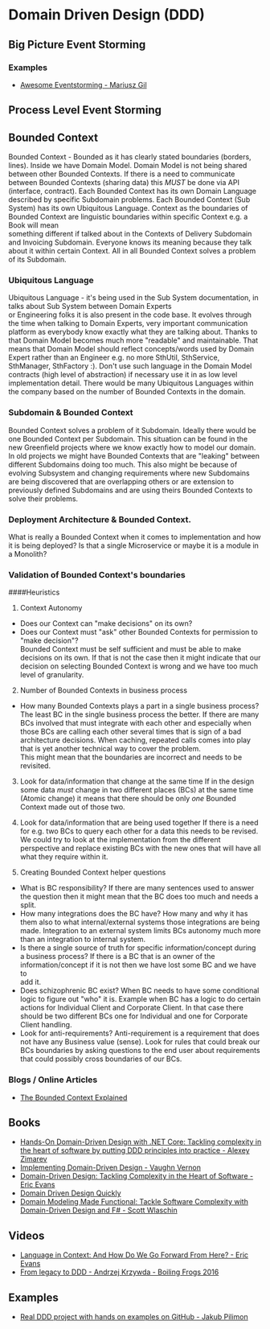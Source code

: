 # Domain Driven Design (DDD) 

## Big Picture Event Storming

### Examples
* [Awesome Eventstorming - Mariusz Gil](https://github.com/mariuszgil/awesome-eventstorming)

## Process Level Event Storming


## Bounded Context
Bounded Context - Bounded as it has clearly stated boundaries \(borders, lines\). Inside we have Domain Model.
Domain Model is not being shared between other Bounded Contexts. If there is a need to communicate between Bounded 
Contexts (sharing data) this *MUST* be done via API \(interface, contract\). Each Bounded Context has its own Domain
Language described by specific Subdomain problems. Each Bounded Context (Sub System) has its own Ubiquitous Language.
Context as the boundaries of Bounded Context are linguistic boundaries within specific Context e.g. a Book will mean  
something different if talked about in the Contexts of Delivery Subdomain and Invoicing Subdomain. Everyone knows its 
meaning because they talk about it within certain Context. All in all Bounded Context solves a problem of its Subdomain.

### Ubiquitous Language
Ubiquitous Language - it's being used in the Sub System documentation, in talks about Sub System between Domain Experts  
or Engineering folks it is also present in the code base. It evolves through the time when talking to Domain Experts, 
very important communication platform as everybody know exactly what they are talking about. Thanks to that Domain Model
becomes much more "readable" and maintainable. That means that Domain Model should reflect concepts/words used by 
Domain Expert rather than an Engineer e.g. no more SthUtil, SthService, SthManager, SthFactory :). Don't use such
language in the Domain Model contracts \(high level of abstraction\) if necessary use it in as low level implementation
detail.
There would be many Ubiquitous Languages within the company based on the number of Bounded Contexts in the domain.

### Subdomain & Bounded Context
Bounded Context solves a problem of it Subdomain. Ideally there would be one Bounded Context per Subdomain. 
This situation can be found in the new Greenfield projects where we know exactly how to model our domain.
In old projects we might have Bounded Contexts that are "leaking" between different Subdomains doing too much. 
This also might be because of evolving Subsystem and changing requirements where new Subdomains are being discovered
that are overlapping others or are extension to previously defined Subdomains and are using theirs Bounded Contexts
to solve their problems.

### Deployment Architecture & Bounded Context.
What is really a Bounded Context when it comes to implementation and how it is being deployed? Is that a single 
Microservice or maybe it is a module in a Monolith? 

### Validation of Bounded Context's boundaries

####Heuristics
1. Context Autonomy
* Does our Context can "make decisions" on its own?
* Does our Context must "ask" other Bounded Contexts for permission to "make decision"?  
Bounded Context must be self sufficient and must be able to make decisions on its own. If that is not the case then
it might indicate that our decision on selecting Bounded Context is wrong and we have too much level of granularity.

2. Number of Bounded Contexts in business process
* How many Bounded Contexts plays a part in a single business process?
The least BC in the single business process the better. If there are many BCs involved that must integrate with each
other and especially when those BCs are calling each other several times that is sign of a bad architecture decisions. 
When caching, repeated calls comes into play that is yet another technical way to cover the problem.   
This might mean that the boundaries are incorrect and needs to be revisited.

3. Look for data/information that change at the same time
If in the design some data *must* change in two different places (BCs) at the same time (Atomic change) it means that
there should be only *one* Bounded Context made out of those two.

4. Look for data/information that are being used together
If there is a need for e.g. two BCs to query each other for a data this needs to be revised. We could try to look at
the implementation from the different perspective and replace existing BCs with the new ones that will have all what
they require within it.

5. Creating Bounded Context helper questions
- What is BC responsibility?
If there are many sentences used to answer the question then it might mean that the BC does too much and needs a split.
- How many integrations does the BC have?
How many and why it has them also to what internal/external systems those integrations are being made.
Integration to an external system limits BCs autonomy much more than an integration to internal system.
- Is there a single source of truth for specific information/concept during a business process?
If there is a BC that is an owner of the information/concept if it is not then we have lost some BC and we have to  
add it.
- Does schizophrenic BC exist?
When BC needs to have some conditional logic to figure out "who" it is. Example when BC has a logic to do certain
actions for Individual Client and Corporate Client. In that case there should be two different BCs one for Individual
and one for Corporate Client handling.
- Look for anti-requirements?
Anti-requirement is a requirement that does not have any Business value \(sense\). Look for rules that could break our
BCs boundaries by asking questions to the end user about requirements that could possibly cross boundaries of our BCs.

### Blogs / Online Articles
* [The Bounded Context Explained](http://blog.sapiensworks.com/post/2012/04/17/DDD-The-Bounded-Context-Explained.aspx)


## Books
* [Hands-On Domain-Driven Design with .NET Core: Tackling complexity in the heart of software by putting DDD principles into practice - Alexey Zimarev](https://www.amazon.com/Hands-Domain-Driven-Design-NET-ebook/dp/B07C5WSR9B/ref=sr_1_1?crid=KJLST55P7X6P&keywords=hands-on+domain-driven+design+with+.net+core&qid=1563642184&s=books&sprefix=hands-on+domain+dri%2Cstripbooks-intl-ship%2C300&sr=1-1)
* [Implementing Domain-Driven Design - Vaughn Vernon](https://www.amazon.com/Implementing-Domain-Driven-Design-Vaughn-Vernon/dp/0321834577)
* [Domain-Driven Design: Tackling Complexity in the Heart of Software - Eric Evans](https://www.amazon.com/Domain-Driven-Design-Tackling-Complexity-Software/dp/0321125215)
* [Domain Driven Design Quickly](https://www.infoq.com/minibooks/domain-driven-design-quickly/)
* [Domain Modeling Made Functional: Tackle Software Complexity with Domain-Driven Design and F# - Scott Wlaschin](https://www.amazon.com/Domain-Modeling-Made-Functional-Domain-Driven-ebook/dp/B07B44BPFB)

## Videos
* [Language in Context: And How Do We Go Forward From Here? - Eric Evans](https://www.youtube.com/watch?v=kjMZVYdwucs)
* [From legacy to DDD - Andrzej Krzywda - Boiling Frogs 2016](https://www.youtube.com/watch?time_continue=38&v=MzV2vGSTpo8)

## Examples
* [Real DDD project with hands on examples on GitHub - Jakub Pilimon](https://github.com/ddd-by-examples/library)